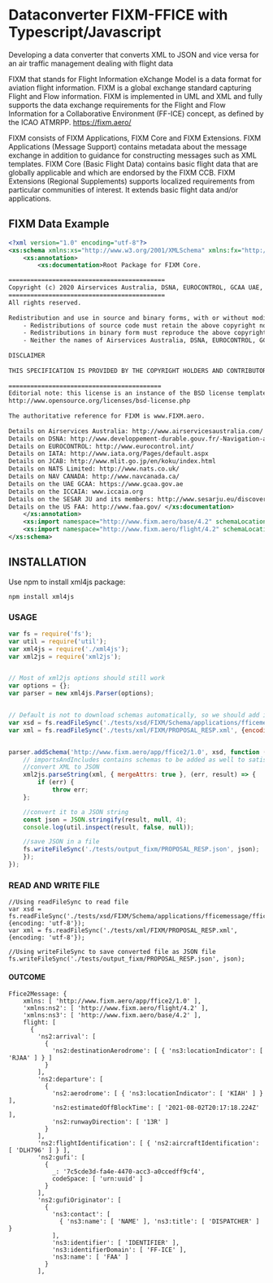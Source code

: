 # Dataconverter FIXM-FFICE with Typescript/Javascript
Developing a data converter that converts XML to JSON and vice versa for an air traffic management dealing with flight data

FIXM that stands for Flight Information eXchange Model is a data format for aviation flight information.
FIXM is a global exchange standard capturing Flight and Flow information.
FIXM is implemented in UML and XML and fully supports the data exchange requirements for the Flight and Flow Information for a Collaborative Environment (FF-ICE) concept, as defined by the ICAO ATMRPP.
https://fixm.aero/

FIXM consists of FIXM Applications, FIXM Core and FIXM Extensions.
FIXM Applications (Message Support) contains metadata about the message exchange in addition to guidance for constructing messages such as XML templates.
FIXM Core (Basic Flight Data) contains basic flight data that are globally applicable and which are endorsed by the FIXM CCB.
FIXM Extensions (Regional Supplements) supports localized requirements from particular communities of interest. It extends basic flight data and/or applications.

## FIXM Data Example
``` xsd
<?xml version="1.0" encoding="utf-8"?>
<xs:schema xmlns:xs="http://www.w3.org/2001/XMLSchema" xmlns:fx="http://www.fixm.aero/flight/4.2" xmlns:fb="http://www.fixm.aero/base/4.2" elementFormDefault="qualified" version="4.2.0">
	<xs:annotation>
		<xs:documentation>Root Package for FIXM Core.

=========================================== 
Copyright (c) 2020 Airservices Australia, DSNA, EUROCONTROL, GCAA UAE, IATA, International Coordinating Council of Aerospace Industries Associations, JCAB, NATS Limited, NAV CANADA, SESAR Joint Undertaking and US FAA 
=========================================== 
All rights reserved. 
          
Redistribution and use in source and binary forms, with or without modification, are permitted provided that the following conditions are met: 
	- Redistributions of source code must retain the above copyright notice, this list of conditions and the disclaimer.
	- Redistributions in binary form must reproduce the above copyright notice, this list of conditions and the disclaimer in the documentation and/or other materials provided with the distribution.
	- Neither the names of Airservices Australia, DSNA, EUROCONTROL, GCAA UAE, IATA, International Coordinating Council of Aerospace Industries Associations, JCAB, NATS Limited, NAV CANADA, SESAR Joint Undertaking and US FAA nor the names of their contributors may be used to endorse or promote products derived from this specification without specific prior written permission.
          
DISCLAIMER 
          
THIS SPECIFICATION IS PROVIDED BY THE COPYRIGHT HOLDERS AND CONTRIBUTORS "AS IS" AND ANY EXPRESS OR IMPLIED WARRANTIES, INCLUDING, BUT NOT LIMITED TO, THE IMPLIED WARRANTIES OF MERCHANTABILITY AND FITNESS FOR A PARTICULAR PURPOSE ARE DISCLAIMED. IN NO EVENT SHALL THE COPYRIGHT OWNER OR CONTRIBUTORS BE LIABLE FOR ANY DIRECT, INDIRECT, INCIDENTAL, SPECIAL, EXEMPLARY, OR CONSEQUENTIAL DAMAGES (INCLUDING, BUT NOT LIMITED TO, PROCUREMENT OF SUBSTITUTE GOODS OR SERVICES; LOSS OF USE, DATA, OR PROFITS; OR BUSINESS INTERRUPTION) HOWEVER CAUSED AND ON ANY THEORY OF LIABILITY, WHETHER IN CONTRACT, STRICT LIABILITY, OR TORT (INCLUDING NEGLIGENCE OR OTHERWISE) ARISING IN ANY WAY OUT OF THE USE OF THIS SOFTWARE, EVEN IF ADVISED OF THE POSSIBILITY OF SUCH DAMAGE. 
          
========================================== 
Editorial note: this license is an instance of the BSD license template as provided by the Open Source Initiative: 
http://www.opensource.org/licenses/bsd-license.php 
          
The authoritative reference for FIXM is www.FIXM.aero. 
          
Details on Airservices Australia: http://www.airservicesaustralia.com/ 
Details on DSNA: http://www.developpement-durable.gouv.fr/-Navigation-aerienne-.html 
Details on EUROCONTROL: http://www.eurocontrol.int/ 
Details on IATA: http://www.iata.org/Pages/default.aspx 
Details on JCAB: http://www.mlit.go.jp/en/koku/index.html 
Details on NATS Limited: http://www.nats.co.uk/ 
Details on NAV CANADA: http://www.navcanada.ca/ 
Details on the UAE GCAA: https://www.gcaa.gov.ae 
Details on the ICCAIA: www.iccaia.org 
Details on the SESAR JU and its members: http://www.sesarju.eu/discover-sesar/partnering-smarter-aviation/members 
Details on the US FAA: http://www.faa.gov/ </xs:documentation>
	</xs:annotation>
	<xs:import namespace="http://www.fixm.aero/base/4.2" schemaLocation="./base/Base.xsd"/>
	<xs:import namespace="http://www.fixm.aero/flight/4.2" schemaLocation="./flight/Flight.xsd"/>
</xs:schema>
```
## INSTALLATION
Use npm to install xml4js package:
```
npm install xml4js
```

### USAGE
``` javascript
var fs = require('fs');
var util = require('util');
var xml4js = require('./xml4js');
var xml2js = require('xml2js');


// Most of xml2js options should still work
var options = {};
var parser = new xml4js.Parser(options);


// Default is not to download schemas automatically, so we should add it manually
var xsd = fs.readFileSync('./tests/xsd/FIXM/Schema/applications/fficemessage/fficetemplates/flightdatarequest/FlightDataRequest.xsd', {encoding: 'utf-8'});
var xml = fs.readFileSync('./tests/xml/FIXM/PROPOSAL_RESP.xml', {encoding: 'utf-8'});


parser.addSchema('http://www.fixm.aero/app/ffice2/1.0', xsd, function (err, importsAndIncludes) { 
    // importsAndIncludes contains schemas to be added as well to satisfy all imports and includes found in xsd file
    //convert XML to JSON
    xml2js.parseString(xml, { mergeAttrs: true }, (err, result) => {
        if (err) {
            throw err;
    };

    //convert it to a JSON string
    const json = JSON.stringify(result, null, 4);
    console.log(util.inspect(result, false, null)); 

    //save JSON in a file
    fs.writeFileSync('./tests/output_fixm/PROPOSAL_RESP.json', json);
    });
});
```

### READ AND WRITE FILE
```
//Using readFileSync to read file
var xsd = fs.readFileSync('./tests/xsd/FIXM/Schema/applications/fficemessage/fficetemplates/flightdatarequest/FlightDataRequest.xsd', {encoding: 'utf-8'});
var xml = fs.readFileSync('./tests/xml/FIXM/PROPOSAL_RESP.xml', {encoding: 'utf-8'});

//Using writeFileSync to save converted file as JSON file
fs.writeFileSync('./tests/output_fixm/PROPOSAL_RESP.json', json);
```

#### OUTCOME
``` 
Ffice2Message: {
    xmlns: [ 'http://www.fixm.aero/app/ffice2/1.0' ],
    'xmlns:ns2': [ 'http://www.fixm.aero/flight/4.2' ],
    'xmlns:ns3': [ 'http://www.fixm.aero/base/4.2' ],
    flight: [
      {
        'ns2:arrival': [
          {
            'ns2:destinationAerodrome': [ { 'ns3:locationIndicator': [ 'RJAA' ] } ]
          }
        ],
        'ns2:departure': [
          {
            'ns2:aerodrome': [ { 'ns3:locationIndicator': [ 'KIAH' ] } ],
            'ns2:estimatedOffBlockTime': [ '2021-08-02T20:17:18.224Z' ],
            'ns2:runwayDirection': [ '13R' ]
          }
        ],
        'ns2:flightIdentification': [ { 'ns2:aircraftIdentification': [ 'DLH796' ] } ],
        'ns2:gufi': [
          {
            _: '7c5cde3d-fa4e-4470-acc3-a0ccedff9cf4',
            codeSpace: [ 'urn:uuid' ]
          }
        ],
        'ns2:gufiOriginator': [
          {
            'ns3:contact': [
              { 'ns3:name': [ 'NAME' ], 'ns3:title': [ 'DISPATCHER' ] }
            ],
            'ns3:identifier': [ 'IDENTIFIER' ],
            'ns3:identifierDomain': [ 'FF-ICE' ],
            'ns3:name': [ 'FAA' ]
          }
        ],
```



